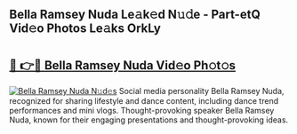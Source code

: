 ## Bella Ramsey Nuda Le𝚊k𝚎d N𝚞𝚍e - Part-etQ Vid𝚎o Photos Le𝚊ks OrkLy

# <h2><a href="http://fbfhw9.evod.top/?m=Bella+Ramsey+Nuda">🔗 👉🔴 Bella Ramsey Nuda Vid𝚎o Ph𝚘t𝚘s</a></h2>

[![Bella Ramsey Nuda N𝚞d𝚎s](https://i.imgur.com/8V9OHl7.gif)](http://fbfhw9.evod.top/?m=Bella+Ramsey+Nuda)
Social media personality Bella Ramsey Nuda, recognized for sharing lifestyle and dance content, including dance trend performances and mini vlogs. Thought-provoking speaker Bella Ramsey Nuda, known for their engaging presentations and thought-provoking ideas. 
